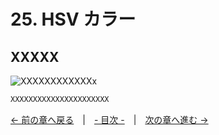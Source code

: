 ﻿# 25. HSV カラー

## XXXXX
![XXXXXXXXXXXXx](resource/YYYYYYYYY/xxxxxxxxxxxxxxxxxx.png "XXXXXXXXXXXXXXXXXXXXXXXX")  
```cpp
XXXXXXXXXXXXXXXXXXXXXX
```

[← 前の章へ戻る](Stopwatch.md)　|　[- 目次 -](Index.md)　|　[次の章へ進む →](HTTPClient.md)